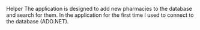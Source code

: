 Helper
The application is designed to add new pharmacies to the database and search for them. In the application for the first time I used to connect to the database (ADO.NET).